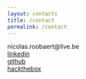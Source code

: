 ```yaml
---
layout: contacts
title: /contact
permalink: /contact
---
```


<p>nicolas.roobaert@live.be<br><a href="https://www.linkedin.com/in/nicolas-roobaert-3b0650a8/" target="_blank" rel="noopener noreferrer">linkedin</a> <br><a href="https://github.com/plotkine" target="_blank" rel="noopener noreferrer">github</a> <br><a href="https://hackthebox.eu/profile/76086" target="_blank" rel="noopener noreferrer">hackthebox</a>
